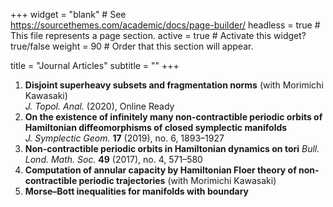 +++
widget = "blank"  # See https://sourcethemes.com/academic/docs/page-builder/
headless = true  # This file represents a page section.
active = true  # Activate this widget? true/false
weight = 90  # Order that this section will appear.

title = "Journal Articles"
subtitle = ""
+++

1. **Disjoint superheavy subsets and fragmentation norms** (with Morimichi Kawasaki)<br>
	*J. Topol. Anal.* (2020), Online Ready
1. **On the existence of infinitely many non-contractible periodic orbits of Hamiltonian diffeomorphisms of closed symplectic manifolds**<br>
  *J. Symplectic Geom.* **17** (2019), no. 6, 1893–1927 
1. **Non-contractible periodic orbits in Hamiltonian dynamics on tori**
  *Bull. Lond. Math. Soc.* **49** (2017), no. 4, 571–580
1. **Computation of annular capacity by Hamiltonian Floer theory of non-contractible periodic trajectories** (with Morimichi Kawasaki)
1. **Morse–Bott inequalities for manifolds with boundary**
